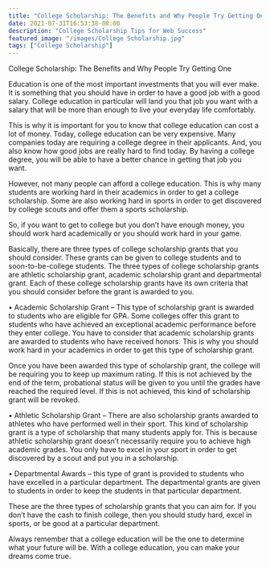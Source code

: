 ```yaml
---
title: "College Scholarship: The Benefits and Why People Try Getting One"
date: 2021-07-31T16:53:38-08:00
description: "College Scholarship Tips for Web Success"
featured_image: "/images/College Scholarship.jpg"
tags: ["College Scholarship"]
---
```


College Scholarship: The Benefits and Why People Try Getting One


Education is one of the most important investments that you will ever make. It is something that you should have in order to have a good job with a good salary. College education in particular will land you that job you want with a salary that will be more than enough to live your everyday life comfortably.

This is why it is important for you to know that college education can cost a lot of money. Today, college education can be very expensive. Many companies today are requiring a college degree in their applicants. And, you also know how good jobs are really hard to find today. By having a college degree, you will be able to have a better chance in getting that job you want.

However, not many people can afford a college education. This is why many students are working hard in their academics in order to get a college scholarship. Some are also working hard in sports in order to get discovered by college scouts and offer them a sports scholarship.

So, if you want to get to college but you don’t have enough money, you should work hard academically or you should work hard in your game.

Basically, there are three types of college scholarship grants that you should consider. These grants can be given to college students and to soon-to-be-college students. The three types of college scholarship grants are athletic scholarship grant, academic scholarship grant and departmental grant. Each of these college scholarship grants have its own criteria that you should consider before the grant is awarded to you.

•	Academic Scholarship Grant – This type of scholarship grant is awarded to students who are eligible for GPA. Some colleges offer this grant to students who have achieved an exceptional academic performance before they enter college. You have to consider that academic scholarship grants are awarded to students who have received honors. This is why you should work hard in your academics in order to get this type of scholarship grant.

Once you have been awarded this type of scholarship grant, the college will be requiring you to keep up maximum rating. If this is not achieved by the end of the term, probational status will be given to you until the grades have reached the required level. If this is not achieved, this kind of scholarship grant will be revoked.

•	Athletic Scholarship Grant – There are also scholarship grants awarded to athletes who have performed well in their sport. This kind of scholarship grant is a type of scholarship that many students apply for. This is because athletic scholarship grant doesn’t necessarily require you to achieve high academic grades. You only have to excel in your sport in order to get discovered by a scout and put you in a scholarship.

•	Departmental Awards – this type of grant is provided to students who have excelled in a particular department. The departmental grants are given to students in order to keep the students in that particular department.

These are the three types of scholarship grants that you can aim for. If you don’t have the cash to finish college, then you should study hard, excel in sports, or be good at a particular department.

Always remember that a college education will be the one to determine what your future will be. With a college education, you can make your dreams come true.

